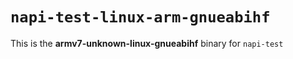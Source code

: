 # `napi-test-linux-arm-gnueabihf`

This is the **armv7-unknown-linux-gnueabihf** binary for `napi-test`
